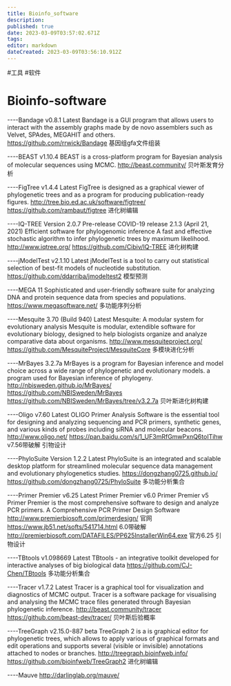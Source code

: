 ```yaml
---
title: Bioinfo_software
description: 
published: true
date: 2023-03-09T03:57:02.671Z
tags: 
editor: markdown
dateCreated: 2023-03-09T03:56:10.912Z
---
```


#工具 #软件
# Bioinfo-software

----Bandage v0.8.1 Latest
	Bandage is a GUI program that allows users to interact with the assembly graphs made by de novo assemblers such as Velvet, SPAdes, MEGAHIT and others.	
	https://github.com/rrwick/Bandage
	基因组gfa文件组装

----BEAST v1.10.4
	BEAST is a cross-platform program for Bayesian analysis of molecular sequences using MCMC.
	http://beast.community/
	贝叶斯发育分析
	
----FigTree v1.4.4 Latest
	FigTree is designed as a graphical viewer of phylogenetic trees and as a program for producing publication-ready figures.
	http://tree.bio.ed.ac.uk/software/figtree/
	https://github.com/rambaut/figtree
	进化树编辑

----IQ-TREE Version 2.0.7 Pre-release
	COVID-19 release 2.1.3 (April 21, 2021)
	Efficient software for phylogenomic inference
	A fast and effective stochastic algorithm to infer phylogenetic trees by maximum likelihood.
	http://www.iqtree.org/
	https://github.com/Cibiv/IQ-TREE
	进化树构建

----jModelTest v2.1.10 Latest
	jModelTest is a tool to carry out statistical selection of best-fit models of nucleotide substitution. 
	https://github.com/ddarriba/jmodeltest2
	模型预测

----MEGA 11
	Sophisticated and user-friendly software suite for analyzing DNA and protein sequence data from species and populations.
	https://www.megasoftware.net/
	多功能序列分析

----Mesquite 3.70 (Build 940) Latest
	Mesquite: A modular system for evolutionary analysis
	Mesquite is modular, extendible software for evolutionary biology, designed to help biologists organize and analyze comparative data about organisms.
	http://www.mesquiteproject.org/
	https://github.com/MesquiteProject/MesquiteCore
	多模块进化分析
	
----MrBayes 3.2.7a
	MrBayes is a program for Bayesian inference and model choice across a wide range of phylogenetic and evolutionary models.
	a program used for Bayesian inference of phylogeny.
	http://nbisweden.github.io/MrBayes/
	https://github.com/NBISweden/MrBayes
	https://github.com/NBISweden/MrBayes/tree/v3.2.7a
	贝叶斯进化树构建

----Oligo v7.60	Latest
	OLIGO Primer Analysis Software is the essential tool for designing and analyzing sequencing and PCR primers, synthetic genes, and various kinds of probes including siRNA and molecular beacons.
	http://www.oligo.net/
	https://pan.baidu.com/s/1_UF3mRfGmwPxnQ6toITihw	v7.56带破解
	引物设计

----PhyloSuite Version 1.2.2 Latest
	PhyloSuite is an integrated and scalable desktop platform for streamlined molecular sequence data management and evolutionary phylogenetics studies.
	https://dongzhang0725.github.io/
	https://github.com/dongzhang0725/PhyloSuite
	多功能分析集合

----Primer Premier v6.25 Latest
	Primer Premier v6.0 
	Primer Premier v5 
	Primer Premier is the most comprehensive software to design and analyze PCR primers.
	A Comprehensive PCR Primer Design Software
	http://www.premierbiosoft.com/primerdesign/	官网
	https://www.jb51.net/softs/541714.html	6.0带破解
	http://premierbiosoft.com/DATAFILES/PP625InstallerWin64.exe	官方6.25
	引物设计

----TBtools v1.098669 Latest
	TBtools - an integrative toolkit developed for interactive analyses of big biological data
	https://github.com/CJ-Chen/TBtools
	多功能分析集合

----Tracer v1.7.2 Latest
	Tracer is a graphical tool for visualization and diagnostics of MCMC output.
	Tracer is a software package for visualising and analysing the MCMC trace files generated through Bayesian phylogenetic inference.
	http://beast.community/tracer
	https://github.com/beast-dev/tracer/
	贝叶斯后验概率

----TreeGraph v2.15.0-887 beta
	TreeGraph 2 is a is graphical editor for phylogenetic trees, which allows to apply various of graphical formats and edit operations and supports several (visible or invisible) annotations attached to nodes or branches.
	http://treegraph.bioinfweb.info/
	https://github.com/bioinfweb/TreeGraph2
	进化树编辑

----Mauve
	http://darlinglab.org/mauve/